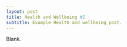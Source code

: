 ```yaml
---
layout: post
title: Health and Wellbeing #1
subtitle: Example Health and wellbeing post. 
---
```


Blank. 
